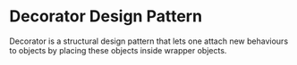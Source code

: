 # Decorator Design Pattern

Decorator is a structural design pattern that lets one attach new behaviours to objects by placing these objects inside wrapper objects.



